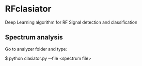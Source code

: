 # RFclasiator
Deep Learning algorithm for RF Signal detection and classification

## Spectrum analysis

Go to analyzer folder and type:

$ python clasiator.py --file \<spectrum file\>

